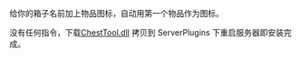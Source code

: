 给你的箱子名前加上物品图标，自动用第一个物品作为图标。

没有任何指令，下载[ChestTool.dll](https://gitee.com/hufang360/TShockChestTool/attach_files/1039806/download/ChestTool.dll) 拷贝到 ServerPlugins 下重启服务器即安装完成。

